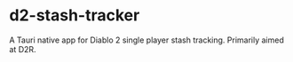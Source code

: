 # d2-stash-tracker
A Tauri native app for Diablo 2 single player stash tracking. Primarily aimed at D2R.
